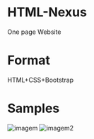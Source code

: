 # HTML-Nexus
One page Website
# Format
HTML+CSS+Bootstrap
# Samples
![imagem](https://user-images.githubusercontent.com/56487602/70843736-39705b80-1e16-11ea-8539-20567464fa69.jpg)
![imagem2](https://user-images.githubusercontent.com/56487602/70843758-7fc5ba80-1e16-11ea-82ff-0e7289b5e026.jpg)

